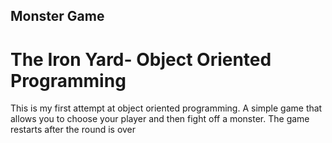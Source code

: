 ## Monster Game
# The Iron Yard- Object Oriented Programming

This is my first attempt at object oriented programming.
A simple game that allows you to choose your player and then fight off a monster.
The game restarts after the round is over
